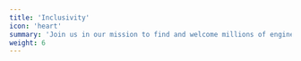 ```yaml
---
title: 'Inclusivity'
icon: 'heart'
summary: 'Join us in our mission to find and welcome millions of engineers and other builders to web3, focusing on those that are all too often overlooked. We see you!'
weight: 6
---
```

